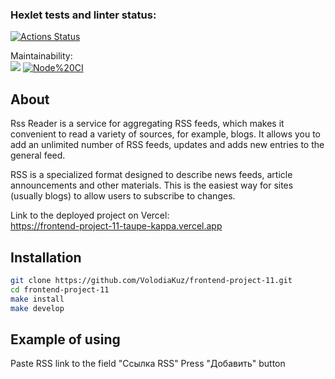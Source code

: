 ### Hexlet tests and linter status:
[![Actions Status](https://github.com/VolodiaKuz/frontend-project-11/actions/workflows/hexlet-check.yml/badge.svg)](https://github.com/VolodiaKuz/frontend-project-11/actions)

Maintainability:
<br>
<a href="https://codeclimate.com/github/VolodiaKuz/frontend-project-11/maintainability"><img src="https://api.codeclimate.com/v1/badges/bf70cb081f1e5c0ef77f/maintainability" /></a>
[![Node%20CI](https://github.com/VolodiaKuz/frontend-project-11/actions/workflows/nodejs.yml/badge.svg)](https://github.com/VolodiaKuz/frontend-project-11/actions)

## About
Rss Reader is a service for aggregating RSS feeds, which makes it convenient to read a variety of sources, for example, blogs. It allows you to add an unlimited number of RSS feeds, updates and adds new entries to the general feed.

RSS is a specialized format designed to describe news feeds, article announcements and other materials. This is the easiest way for sites (usually blogs) to allow users to subscribe to changes. 

Link to the deployed project on Vercel:
<br>
https://frontend-project-11-taupe-kappa.vercel.app

## Installation
```bash
git clone https://github.com/VolodiaKuz/frontend-project-11.git
cd frontend-project-11
make install
make develop
```
##

## Example of using
Paste RSS link to the field "Ссылка RSS"
Press "Добавить" button
##
